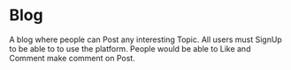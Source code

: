 # Blog
A blog where people can Post any interesting Topic. All users must SignUp to be able to to use the platform. People would be able to Like and Comment make comment on Post. 
